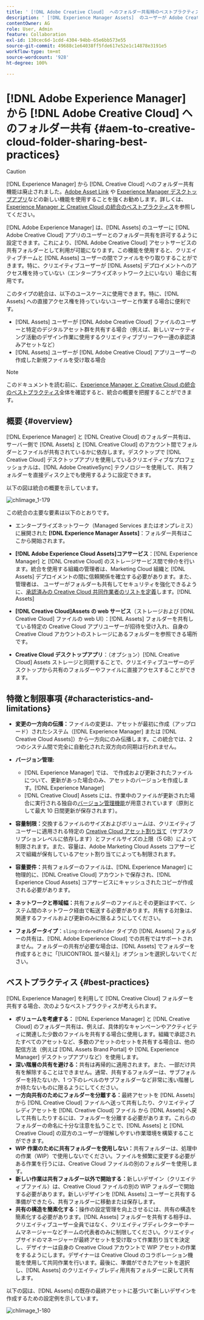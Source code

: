 ```yaml
---
title: ' [!DNL Adobe Creative Cloud]  へのフォルダー共有時のベストプラクティス'
description: ' [!DNL Experience Manager Assets]  のユーザーが Adobe Creative Cloud ユーザーとフォルダーを交換できるように  [!DNL Adobe Experience Manager]  を設定します。'
contentOwner: AG
role: User, Admin
feature: Collaboration
exl-id: 130cec6d-1cdd-4304-94bb-65e6bb573e55
source-git-commit: 49688c1e64038ff5fde617e52e1c14878e3191e5
workflow-type: tm+mt
source-wordcount: '928'
ht-degree: 100%

---
```


# [!DNL Adobe Experience Manager] から [!DNL Adobe Creative Cloud] へのフォルダー共有 {#aem-to-creative-cloud-folder-sharing-best-practices}

>[!CAUTION]
>
>[!DNL Experience Manager] から [!DNL Creative Cloud] へのフォルダー共有機能は廃止されました。[Adobe Asset Link](https://helpx.adobe.com/jp/enterprise/using/adobe-asset-link.html) や [Experience Manager デスクトップアプリ](https://experienceleague.adobe.com/docs/experience-manager-desktop-app/using/using.html?lang=ja)などの新しい機能を使用することを強くお勧めします。詳しくは、[Experience Manager と Creative Cloud の統合のベストプラクティス](/help/assets/aem-cc-integration-best-practices.md)を参照してください。

[!DNL Adobe Experience Manager] は、[!DNL Assets] のユーザーに [!DNL Adobe Creative Cloud] アプリのユーザーとのフォルダー共有を許可するように設定できます。これにより、[!DNL Adobe Creative Cloud] アセットサービスの共有フォルダーとして利用が可能になります。この機能を使用すると、クリエイティブチームと [!DNL Assets] ユーザーの間でファイルをやり取りすることができます。特に、クリエイティブユーザーが [!DNL Assets] デプロイメントへのアクセス権を持っていない（エンタープライズネットワーク上にいない）場合に有用です。

このタイプの統合は、以下のユースケースに使用できます。特に、[!DNL Assets] への直接アクセス権を持っていないユーザーと作業する場合に便利です。

* [!DNL Assets] ユーザーが [!DNL Adobe Creative Cloud] ファイルのユーザーと特定のデジタルアセット群を共有する場合（例えば、新しいマーケティング活動のデザイン作業に使用するクリエイティブブリーフや一連の承認済みアセットなど）
* [!DNL Assets] ユーザーが [!DNL Adobe Creative Cloud] アプリユーザーの作成した新規ファイルを受け取る場合

>[!NOTE]
>
>このドキュメントを読む前に、[Experience Manager と Creative Cloud の統合のベストプラクティス](/help/assets/aem-cc-integration-best-practices.md)全体を確認すると、統合の概要を把握することができます。

## 概要 {#overview}

[!DNL Experience Manager] と [!DNL Creative Cloud] のフォルダー共有は、サーバー側で [!DNL Assets] と [!DNL Creative Cloud] のアカウント間でフォルダーとファイルが共有されているかに依存します。デスクトップで [!DNL Creative Cloud] デスクトップアプリを使用しているクリエイティブなプロフェッショナルは、[!DNL Adobe CreativeSync] テクノロジーを使用して、共有フォルダーを直接ディスク上でも使用するように設定できます。

以下の図は統合の概要を示しています。

![chlimage_1-179](assets/chlimage_1-406.png)

この統合の主要な要素は以下のとおりです。

* エンタープライズネットワーク（Managed Services またはオンプレミス）に展開された **[!DNL Experience Manager Assets]**：フォルダー共有はここから開始されます。
* **[!DNL Adobe Experience Cloud Assets]コアサービス**：[!DNL Experience Manager] と [!DNL Creative Cloud] のストレージサービス間で仲介を行います。統合を使用する組織の管理者は、Marketing Cloud 組織と [!DNL Assets] デプロイメントの間に信頼関係を確立する必要があります。また、管理者は、 ユーザーがフォルダーも共有してセキュリティを強化できるように、[承認済みの Creative Cloud 共同作業者のリストを定義](https://experienceleague.adobe.com/docs/core-services/interface/services/assets/t-admin-add-cc-user.html?lang=ja)します。[!DNL Assets]

* **[!DNL Creative Cloud]Assets の web サービス**（ストレージおよび [!DNL Creative Cloud] ファイルの web UI）：[!DNL Assets] フォルダーを共有している特定の Creative Cloud アプリユーザーが招待を受け入れ、自身の Creative Cloud アカウントのストレージにあるフォルダーを参照できる場所です。
* **Creative Cloud デスクトップアプリ**：（オプション）[!DNL Creative Cloud] Assets ストレージと同期することで、クリエイティブユーザーのデスクトップから共有のフォルダーやファイルに直接アクセスすることができます。

## 特徴と制限事項 {#characteristics-and-limitations}

* **変更の一方向の伝播：**&#x200B;ファイルの変更は、アセットが最初に作成（アップロード）されたシステム（[!DNL Experience Manager] または [!DNL Creative Cloud Assets]）から一方向にのみ伝播します。この統合では、2 つのシステム間で完全に自動化された双方向の同期は行われません。
* **バージョン管理:**

   * [!DNL Experience Manager] では、 で作成および更新されたファイルについて、更新があった場合のみ、アセットのバージョンを作成します。[!DNL Experience Manager]
   * [!DNL Creative Cloud] Assets には、作業中のファイルが更新された場合に実行される独自の[バージョン管理機能](https://helpx.adobe.com/jp/creative-cloud/help/versioning-faq.html)が用意されています（原則として最大 10 日間更新が保存されます）。

* **容量制限：**&#x200B;交換するファイルのサイズおよびボリュームは、クリエイティブユーザーに適用される特定の [Creative Cloud アセット割り当て](https://helpx.adobe.com/jp/creative-cloud/kb/file-storage-quota.html)（サブスクリプションレベルに依存します）とファイルサイズの上限（5 GB）によって制限されます。また、容量は、Adobe Marketing Cloud Assets コアサービスで組織が保有しているアセット割り当てによっても制限されます。

* **容量要件：**&#x200B;共有フォルダーのファイルは、[!DNL Experience Manager] に物理的に、[!DNL Creative Cloud] アカウントで保存され、[!DNL Experience Cloud Assets] コアサービスにキャッシュされたコピーが作成される必要があります。
* **ネットワークと帯域幅：**&#x200B;共有フォルダーのファイルとその更新はすべて、システム間のネットワーク経由で転送する必要があります。共有する対象は、関連するファイルおよび更新のみに限るようにしてください。
* **フォルダータイプ**：`sling:OrderedFolder` タイプの [!DNL Assets] フォルダーの共有は、[!DNL Adobe Experience Cloud] での共有ではサポートされません。フォルダーの共有が必要な場合は、[!DNL Assets] でフォルダーを作成するときに「[!UICONTROL 並べ替え]」オプションを選択しないでください。

## ベストプラクティス {#best-practices}

[!DNL Experience Manager] を利用して [!DNL Creative Cloud] フォルダーを共有する場合、次のようなベストプラクティスが考えられます。

* **ボリュームを考慮する：** [!DNL Experience Manager] と [!DNL Creative Cloud] のフォルダー共有は、例えば、具体的なキャンペーンやアクティビティに関連した少数のファイルを共有する場合に使用します。組織で承認されたすべてのアセットなど、多数のアセットのセットを共有する場合は、他の配信方法（例えば [!DNL Assets Brand Portal] や [!DNL Experience Manager] デスクトップアプリなど）を使用します。
* **深い階層の共有を避ける：**&#x200B;共有は再帰的に適用されます。また、一部だけ共有を解除することはできません。通常、共有するフォルダーは、サブフォルダーを持たないか、1 つ下のレベルのサブフォルダーなど非常に浅い階層しか持たないものに限るようにしてください。
* **一方向共有のためにフォルダーを分離する：**&#x200B;最終アセットを [!DNL Assets] から [!DNL Creative Cloud] ファイルへ送って共有したり、クリエイティブレディアセットを [!DNL Creative Cloud] ファイル から [!DNL Assets] へ戻して共有したりするには、フォルダーを分離する必要があります。これらのフォルダーの命名に十分な注意を払うことで、[!DNL Assets] と [!DNL Creative Cloud] の双方のユーザーが理解しやすい作業環境を構築することができます。
* **WIP 作業のために共有フォルダーを使用しない：**&#x200B;共有フォルダーは、処理中の作業（WIP）で使用しないでください。ファイルを頻繁に変更する必要がある作業を行うには、Creative Cloud ファイルの別のフォルダーを使用します。
* **新しい作業は共有フォルダー以外で開始する：**&#x200B;新しいデザイン（クリエイティブファイル）は、Creative Cloud ファイルの別の WIP フォルダーで開始する必要があります。新しいデザインを [!DNL Assets] ユーザーと共有する準備ができたら、共有フォルダーに移動または保存します。
* **共有の構造を簡素化する：**&#x200B;操作の設定管理を向上させるには、共有の構造を簡素化する必要があります。[!DNL Assets] フォルダーを共有する相手は、クリエイティブユーザー全員ではなく、クリエイティブディレクターやチームマネージャーなどチームの代表者のみに制限してください。クリエイティブサイドのマネージャーが最終アセットを受け取って作業割り当てを決定し、デザイナーは自身の Creative Cloud アカウントで WIP アセットの作業をするようにします。デザイナーは Creative Cloud のコラボレーション機能を使用して共同作業を行います。最後に、準備ができたアセットを選択し、[!DNL Assets] のクリエイティブレディ用共有フォルダーに戻して共有します。

以下の図は、[!DNL Assets] の既存の最終アセットに基づいて新しいデザインを作成するための設定例を示しています。

![chlimage_1-180](assets/chlimage_1-407.png)
